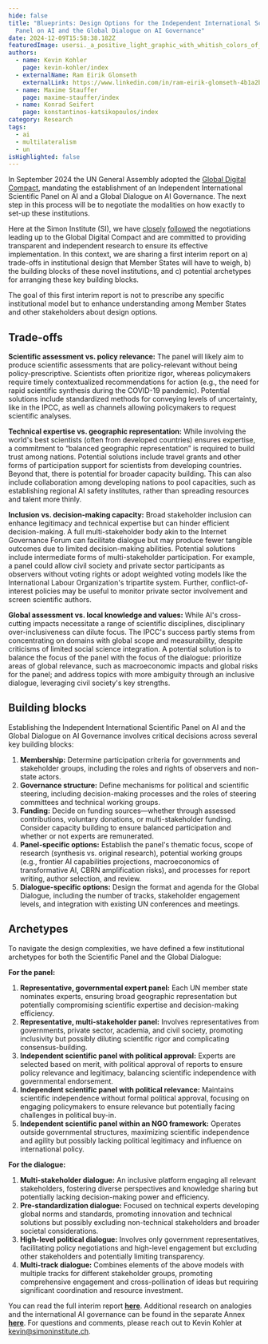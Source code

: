 ```yaml
---
hide: false
title: "Blueprints: Design Options for the Independent International Scientific
  Panel on AI and the Global Dialogue on AI Governance"
date: 2024-12-09T15:58:38.182Z
featuredImage: usersi._a_positive_light_graphic_with_whitish_colors_of_the_int_166c4d5c-f9a6-4236-bf7f-3ea112c2eb1f.webp
authors:
  - name: Kevin Kohler
    page: kevin-kohler/index
  - externalName: Ram Eirik Glomseth
    externalLink: https://www.linkedin.com/in/ram-eirik-glomseth-4b1a2b237/?originalSubdomain=ch
  - name: Maxime Stauffer
    page: maxime-stauffer/index
  - name: Konrad Seifert
    page: konstantinos-katsikopoulos/index
category: Research
tags:
  - ai
  - multilateralism
  - un
isHighlighted: false
---
```

In September 2024 the UN General Assembly adopted the [Global Digital Compact](https://www.un.org/techenvoy/global-digital-compact), mandating the establishment of an Independent International Scientific Panel on AI and a Global Dialogue on AI Governance. The next step in this process will be to negotiate the modalities on how exactly to set-up these institutions.

Here at the Simon Institute (SI), we have [closely](https://www.simoninstitute.ch/blog/post/response-to-the-zero-draft-of-the-global-digital-compact/) [followed](https://www.simoninstitute.ch/blog/post/response-to-revision-1-of-the-global-digital-compact-implications-for-ai-governance/) the negotiations leading up to the Global Digital Compact and are committed to providing transparent and independent research to ensure its effective implementation. In this context, we are sharing a first interim report on a) trade-offs in institutional design that Member States will have to weigh, b) the building blocks of these novel institutions, and c) potential archetypes for arranging these key building blocks.  

The goal of this first interim report is not to prescribe any specific institutional model but to enhance understanding among Member States and other stakeholders about design options.

## Trade-offs

**Scientific assessment vs. policy relevance:** The panel will likely aim to produce scientific assessments that are policy-relevant without being policy-prescriptive. Scientists often prioritize rigor, whereas policymakers require timely contextualized recommendations for action (e.g., the need for rapid scientific synthesis during the COVID-19 pandemic). Potential solutions include standardized methods for conveying levels of uncertainty, like in the IPCC, as well as channels allowing policymakers to request scientific analyses. 

**Technical expertise vs. geographic representation:** While involving the world's best scientists (often from developed countries) ensures expertise, a commitment to “balanced geographic representation” is required to build trust among nations. Potential solutions include travel grants and other forms of participation support for scientists from developing countries. Beyond that, there is potential for broader capacity building. This can also include collaboration among developing nations to pool capacities, such as establishing regional AI safety institutes, rather than spreading resources and talent more thinly.

**Inclusion vs. decision-making capacity:** Broad stakeholder inclusion can enhance legitimacy and technical expertise but can hinder efficient decision-making. A full multi-stakeholder body akin to the Internet Governance Forum can facilitate dialogue but may produce fewer tangible outcomes due to limited decision-making abilities. Potential solutions include intermediate forms of multi-stakeholder participation. For example, a panel could allow civil society and private sector participants as observers without voting rights or adopt weighted voting models like the International Labour Organization's tripartite system. Further, conflict-of-interest policies may be useful to monitor private sector involvement and  screen scientific authors. 

**Global assessment vs. local knowledge and values:** While AI's cross-cutting impacts necessitate a range of scientific disciplines, disciplinary over-inclusiveness can dilute focus. The IPCC's success partly stems from concentrating on domains with global scope and measurability, despite criticisms of limited social science integration. A potential solution is to balance the focus of the panel with the focus of the dialogue: prioritize areas of global relevance, such as macroeconomic impacts and global risks for the panel; and address topics with more ambiguity through an inclusive dialogue, leveraging civil society's key strengths.

## Building blocks

Establishing the Independent International Scientific Panel on AI and the Global Dialogue on AI Governance involves critical decisions across several key building blocks:

1. **Membership:** Determine participation criteria for governments and stakeholder groups, including the roles and rights of observers and non-state actors.
2. **Governance structure:** Define mechanisms for political and scientific steering, including decision-making processes and the roles of steering committees and technical working groups.
3. **Funding:** Decide on funding sources—whether through assessed contributions, voluntary donations, or multi-stakeholder funding. Consider capacity building to ensure balanced participation and whether or not experts are remunerated.
4. **Panel-specific options:** Establish the panel's thematic focus, scope of research (synthesis vs. original research), potential working groups (e.g., frontier AI capabilities projections, macroeconomics of transformative AI, CBRN amplification risks), and processes for report writing, author selection, and review.
5. **Dialogue-specific options:** Design the format and agenda for the Global Dialogue, including the number of tracks, stakeholder engagement levels, and integration with existing UN conferences and meetings.

## Archetypes

To navigate the design complexities, we have defined a few institutional archetypes for both the Scientific Panel and the Global Dialogue:

**For the panel:**

1. **Representative, governmental expert panel:** Each UN member state nominates experts, ensuring broad geographic representation but potentially compromising scientific expertise and decision-making efficiency.
2. **Representative, multi-stakeholder panel:** Involves representatives from governments, private sector, academia, and civil society, promoting inclusivity but possibly diluting scientific rigor and complicating consensus-building.
3. **Independent scientific panel with political approval:** Experts are selected based on merit, with political approval of reports to ensure policy relevance and legitimacy, balancing scientific independence with governmental endorsement.
4. **Independent scientific panel with political relevance:** Maintains scientific independence without formal political approval, focusing on engaging policymakers to ensure relevance but potentially facing challenges in political buy-in.
5. **Independent scientific panel within an NGO framework:** Operates outside governmental structures, maximizing scientific independence and agility but possibly lacking political legitimacy and influence on international policy.

**For the dialogue:**

1. **Multi-stakeholder dialogue:** An inclusive platform engaging all relevant stakeholders, fostering diverse perspectives and knowledge sharing but potentially lacking decision-making power and efficiency.
2. **Pre-standardization dialogue:** Focused on technical experts developing global norms and standards, promoting innovation and technical solutions but possibly excluding non-technical stakeholders and broader societal considerations.
3. **High-level political dialogue:** Involves only government representatives, facilitating policy negotiations and high-level engagement but excluding other stakeholders and potentially limiting transparency.
4. **Multi-track dialogue:** Combines elements of the above models with multiple tracks for different stakeholder groups, promoting comprehensive engagement and cross-pollination of ideas but requiring significant coordination and resource investment.

You can read the full interim report **[here](https://drive.google.com/file/d/1Tzf65opB2GKzAvpX__y4GMG9Ei_RYMmk/view?usp=sharing)**. Additional research on analogies and the international AI governance can be found in the separate Annex **[here](https://drive.google.com/file/d/1sTjympuePUl6UKrOWpJ5HAMZjc4g75SK/view?usp=sharing)**. For questions and comments, please reach out to Kevin Kohler at kevin@simoninstitute.ch.
